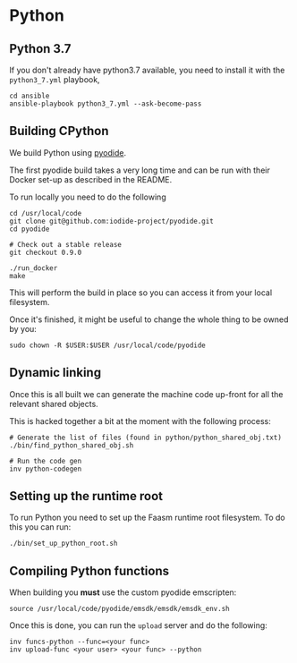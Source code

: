 # Python 

## Python 3.7

If you don't already have python3.7 available, you need to install it with the `python3_7.yml` playbook,

```
cd ansible
ansible-playbook python3_7.yml --ask-become-pass
```

## Building CPython

We build Python using [pyodide](https://github.com/iodide-project/pyodide).

The first pyodide build takes a very long time and can be run with their Docker set-up as described in the README.

To run locally you need to do the following 

```
cd /usr/local/code
git clone git@github.com:iodide-project/pyodide.git
cd pyodide

# Check out a stable release
git checkout 0.9.0

./run_docker
make
```

This will perform the build in place so you can access it from your local filesystem.

Once it's finished, it might be useful to change the whole thing to be owned by you:

```
sudo chown -R $USER:$USER /usr/local/code/pyodide
```

## Dynamic linking

Once this is all built we can generate the machine code up-front for all the relevant shared objects.

This is hacked together a bit at the moment with the following process:

```
# Generate the list of files (found in python/python_shared_obj.txt)
./bin/find_python_shared_obj.sh

# Run the code gen
inv python-codegen
```

## Setting up the runtime root

To run Python you need to set up the Faasm runtime root filesystem. To do this you can run:

```
./bin/set_up_python_root.sh
```

## Compiling Python functions


When building you **must** use the custom pyodide emscripten:

```
source /usr/local/code/pyodide/emsdk/emsdk/emsdk_env.sh
```

Once this is done, you can run the `upload` server and do the following:

```
inv funcs-python --func=<your func>
inv upload-func <your user> <your func> --python
```

